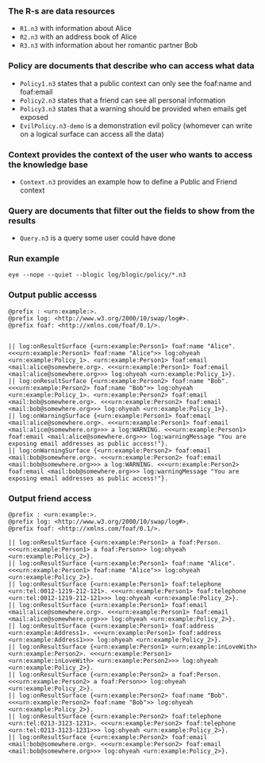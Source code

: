 ### The R-s are data resources

- `R1.n3` with information about Alice
- `R2.n3` with an address book of Alice
- `R3.n3` with information about her romantic partner Bob

### Policy are documents that describe who can access what data

- `Policy1.n3` states that a public context can only see the foaf:name and foaf:email
- `Policy2.n3` states that a friend can see all personal information
- `Policy3.n3` states that a warning should be provided when emails get exposed
- `EvilPolicy.n3-demo` is a demonstration evil policy (whomever can write on a logical
surface can access all the data)

### Context provides the context of the user who wants to access the knowledge base

- `Context.n3` provides an example how to define a Public and Friend context
  
### Query are documents that filter out the fields to show from the results

- `Query.n3` is a query some user could have done

### Run example

```
eye --nope --quiet --blogic log/blogic/policy/*.n3
```

### Output public accesss

```
@prefix : <urn:example:>.
@prefix log: <http://www.w3.org/2000/10/swap/log#>.
@prefix foaf: <http://xmlns.com/foaf/0.1/>.


|| log:onResultSurface {<urn:example:Person1> foaf:name "Alice". <<<urn:example:Person1> foaf:name "Alice">> log:ohyeah <urn:example:Policy_1>. <urn:example:Person1> foaf:email <mail:alice@somewhere.org>. <<<urn:example:Person1> foaf:email <mail:alice@somewhere.org>>> log:ohyeah <urn:example:Policy_1>}.
|| log:onResultSurface {<urn:example:Person2> foaf:name "Bob". <<<urn:example:Person2> foaf:name "Bob">> log:ohyeah <urn:example:Policy_1>. <urn:example:Person2> foaf:email <mail:bob@somewhere.org>. <<<urn:example:Person2> foaf:email <mail:bob@somewhere.org>>> log:ohyeah <urn:example:Policy_1>}.
|| log:onWarningSurface {<urn:example:Person1> foaf:email <mail:alice@somewhere.org>. <<<urn:example:Person1> foaf:email <mail:alice@somewhere.org>>> a log:WARNING. <<<urn:example:Person1> foaf:email <mail:alice@somewhere.org>>> log:warningMessage "You are exposing email addresses as public access!"}.
|| log:onWarningSurface {<urn:example:Person2> foaf:email <mail:bob@somewhere.org>. <<<urn:example:Person2> foaf:email <mail:bob@somewhere.org>>> a log:WARNING. <<<urn:example:Person2> foaf:email <mail:bob@somewhere.org>>> log:warningMessage "You are exposing email addresses as public access!"}.
```

### Output friend access

```
@prefix : <urn:example:>.
@prefix log: <http://www.w3.org/2000/10/swap/log#>.
@prefix foaf: <http://xmlns.com/foaf/0.1/>.

|| log:onResultSurface {<urn:example:Person1> a foaf:Person. <<<urn:example:Person1> a foaf:Person>> log:ohyeah <urn:example:Policy_2>}.
|| log:onResultSurface {<urn:example:Person1> foaf:name "Alice". <<<urn:example:Person1> foaf:name "Alice">> log:ohyeah <urn:example:Policy_2>}.
|| log:onResultSurface {<urn:example:Person1> foaf:telephone <urn:tel:0012-1219-212-121>. <<<urn:example:Person1> foaf:telephone <urn:tel:0012-1219-212-121>>> log:ohyeah <urn:example:Policy_2>}.
|| log:onResultSurface {<urn:example:Person1> foaf:email <mail:alice@somewhere.org>. <<<urn:example:Person1> foaf:email <mail:alice@somewhere.org>>> log:ohyeah <urn:example:Policy_2>}.
|| log:onResultSurface {<urn:example:Person1> foaf:address <urn:example:Address1>. <<<urn:example:Person1> foaf:address <urn:example:Address1>>> log:ohyeah <urn:example:Policy_2>}.
|| log:onResultSurface {<urn:example:Person1> <urn:example:inLoveWith> <urn:example:Person2>. <<<urn:example:Person1> <urn:example:inLoveWith> <urn:example:Person2>>> log:ohyeah <urn:example:Policy_2>}.
|| log:onResultSurface {<urn:example:Person2> a foaf:Person. <<<urn:example:Person2> a foaf:Person>> log:ohyeah <urn:example:Policy_2>}.
|| log:onResultSurface {<urn:example:Person2> foaf:name "Bob". <<<urn:example:Person2> foaf:name "Bob">> log:ohyeah <urn:example:Policy_2>}.
|| log:onResultSurface {<urn:example:Person2> foaf:telephone <urn:tel:0213-3123-1231>. <<<urn:example:Person2> foaf:telephone <urn:tel:0213-3123-1231>>> log:ohyeah <urn:example:Policy_2>}.
|| log:onResultSurface {<urn:example:Person2> foaf:email <mail:bob@somewhere.org>. <<<urn:example:Person2> foaf:email <mail:bob@somewhere.org>>> log:ohyeah <urn:example:Policy_2>}.
```

